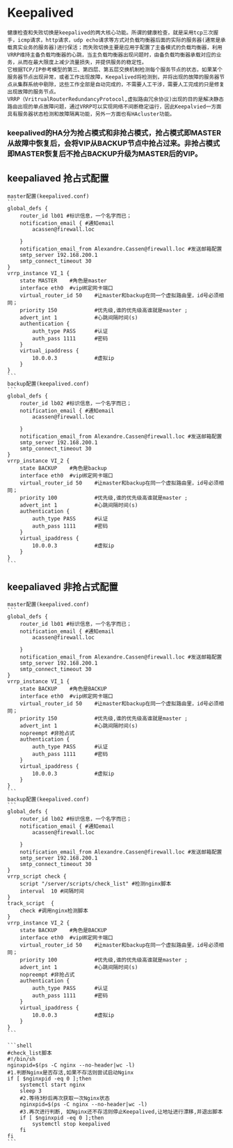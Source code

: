 # Keepalived
    健康检查和失败切换是keepalived的两大核心功能。所谓的健康检查，就是采用tcp三次握手，icmp请求，http请求，udp echo请求等方式对负载均衡器后面的实际的服务器(通常是承载真实业务的服务器)进行保活；而失败切换主要是应用于配置了主备模式的负载均衡器，利用VRRP维持主备负载均衡器的心跳，当主负载均衡器出现问题时，由备负载均衡器承载对应的业务，从而在最大限度上减少流量损失，并提供服务的稳定性。
    它根据TCP/IP参考模型的第三、第四层、第五层交换机制检测每个服务节点的状态，如果某个服务器节点出现异常，或者工作出现故障，Keepalived将检测到，并将出现的故障的服务器节点从集群系统中剔除，这些工作全部是自动完成的，不需要人工干涉，需要人工完成的只是修复出现故障的服务节点。
    VRRP（VritrualRouterRedundancyProtocol,虚拟路由冗余协议)出现的目的是解决静态路由出现的单点故障问题，通过VRRP可以实现网络不间断稳定运行，因此Keepalvied一方面具有服务器状态检测和故障隔离功能，另外一方面也有HAcluster功能。
### keepalived的HA分为抢占模式和非抢占模式，抢占模式即MASTER从故障中恢复后，会将VIP从BACKUP节点中抢占过来。非抢占模式即MASTER恢复后不抢占BACKUP升级为MASTER后的VIP。


## keepaliaved 抢占式配置
    master配置(keepalived.conf)
    ```
    global_defs {
        router_id lb01 #标识信息，一个名字而已；
        notification_email { #通知email
            acassen@firewall.loc

        }
        notification_email_from Alexandre.Cassen@firewall.loc #发送邮箱配置
        smtp_server 192.168.200.1
        smtp_connect_timeout 30
    }
    vrrp_instance VI_1 {
        state MASTER    #角色是master
        interface eth0  #vip绑定网卡端口
        virtual_router_id 50    #让master和backup在同一个虚拟路由里，id号必须相同；
        priority 150            #优先级,谁的优先级高谁就是master ;
        advert_int 1            #心跳间隔时间(s)
        authentication {
            auth_type PASS      #认证
            auth_pass 1111      #密码 
        }
        virtual_ipaddress {
            10.0.0.3            #虚拟ip
        }
    }
    ```
    backup配置(keepalived.conf)
    ```
    global_defs {
        router_id lb02 #标识信息，一个名字而已；
        notification_email { #通知email
            acassen@firewall.loc

        }
        notification_email_from Alexandre.Cassen@firewall.loc #发送邮箱配置
        smtp_server 192.168.200.1
        smtp_connect_timeout 30
    }
    vrrp_instance VI_2 {
        state BACKUP    #角色是backup
        interface eth0  #vip绑定网卡端口
        virtual_router_id 50    #让master和backup在同一个虚拟路由里，id号必须相同；
        priority 100            #优先级,谁的优先级高谁就是master ;
        advert_int 1            #心跳间隔时间(s)
        authentication {
            auth_type PASS      #认证
            auth_pass 1111      #密码 
        }
        virtual_ipaddress {
            10.0.0.3            #虚拟ip
        }
    }
    ```

## keepaliaved 非抢占式配置
    master配置(keepalived.conf)
    ```
    global_defs {
        router_id lb01 #标识信息，一个名字而已；
        notification_email { #通知email
            acassen@firewall.loc

        }
        notification_email_from Alexandre.Cassen@firewall.loc #发送邮箱配置
        smtp_server 192.168.200.1
        smtp_connect_timeout 30
    }
    vrrp_instance VI_1 {
        state BACKUP    #角色是BACKUP
        interface eth0  #vip绑定网卡端口
        virtual_router_id 50    #让master和backup在同一个虚拟路由里，id号必须相同；
        priority 150            #优先级,谁的优先级高谁就是master ;
        advert_int 1            #心跳间隔时间(s)
        nopreempt #非抢占式
        authentication {
            auth_type PASS      #认证
            auth_pass 1111      #密码 
        }
        virtual_ipaddress {
            10.0.0.3            #虚拟ip
        }
    }
    ```
    backup配置(keepalived.conf)
    ```
    global_defs {
        router_id lb02 #标识信息，一个名字而已；
        notification_email { #通知email
            acassen@firewall.loc

        }
        notification_email_from Alexandre.Cassen@firewall.loc #发送邮箱配置
        smtp_server 192.168.200.1
        smtp_connect_timeout 30
    }
    vrrp_script check {
        script "/server/scripts/check_list" #检测nginx脚本
        interval  10 #间隔时间
    }
    track_script  {
        check #调用nginx检测脚本
    }
    vrrp_instance VI_2 {
        state BACKUP    #角色是BACKUP
        interface eth0  #vip绑定网卡端口
        virtual_router_id 50    #让master和backup在同一个虚拟路由里，id号必须相同；
        priority 100            #优先级,谁的优先级高谁就是master ;
        advert_int 1            #心跳间隔时间(s)
        nopreempt #非抢占式
        authentication {
            auth_type PASS      #认证
            auth_pass 1111      #密码 
        }
        virtual_ipaddress {
            10.0.0.3            #虚拟ip
        }
    }
    ```
    
    ```shell
    #check_list脚本
    #!/bin/sh
    nginxpid=$(ps -C nginx --no-header|wc -l)
    #1.判断Nginx是否存活,如果不存活则尝试启动Nginx
    if [ $nginxpid -eq 0 ];then
        systemctl start nginx
        sleep 3
        #2.等待3秒后再次获取一次Nginx状态
        nginxpid=$(ps -C nginx --no-header|wc -l) 
        #3.再次进行判断, 如Nginx还不存活则停止Keepalived,让地址进行漂移,并退出脚本  
        if [ $nginxpid -eq 0 ];then
            systemctl stop keepalived
        fi
    fi
    ```